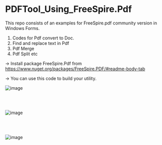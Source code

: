# PDFTool_Using_FreeSpire.Pdf
This repo consists of an examples for FreeSpire.pdf community version in Windows Forms.

1. Codes for Pdf convert to Doc.
2. Find and replace text in Pdf
3. Pdf Merge
4. Pdf Split etc

 -> Install package FreeSpire.Pdf from https://www.nuget.org/packages/FreeSpire.PDF/#readme-body-tab

 -> You can use this code to build your utility.

 ![image](https://github.com/user-attachments/assets/1b549794-c0e8-4559-bb6d-271c028e5a88)

 <br />
 <br />

 ![image](https://github.com/user-attachments/assets/7c3fd55c-f9ea-48f7-8219-ecf718dadd96)

 <br />
 <br />

 ![image](https://github.com/user-attachments/assets/bec332a7-293a-499a-aa2e-b3b0ecac6652)

  <br />
 <br />





 

